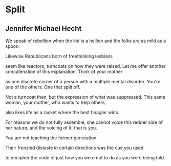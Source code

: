 # Split
## Jennifer Michael Hecht
We speak of rebellion when the kid
is a hellion and the folks are as mild
as a spoon.

Likewise Republicans
born of freethinking lesbians

seem like reactors, turncoats
on how they were raised.
Let me offer another
concatenation
of this explanation. Think of your mother

as one discrete corner
of a person with a multiple
mental disorder.
You're one of the others. One that split off.

Not a turncoat then, but the expression
of what was suppressed. This same woman,
your mother, who wants to help others,

also likes life as a racket
where the best finagler wins.

For reasons we do not fully assemble,
she cannot voice this redder side
of her nature, and the voicing of it,
that is you.

You are not teaching the former
generation.

Their frenzied distaste in certain directions
was the cue you used

to decipher the code
of just how you were not to do
as you were being told.